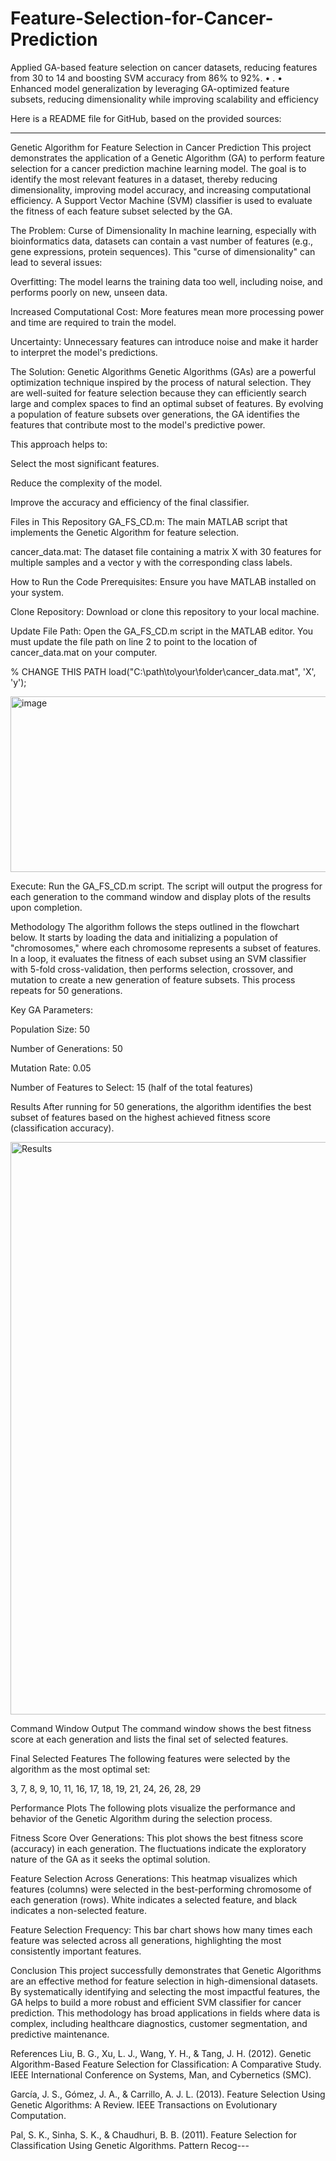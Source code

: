 # Feature-Selection-for-Cancer-Prediction
Applied GA-based feature selection on cancer datasets, reducing features from 30 to 14 and boosting SVM accuracy from 86% to 92%. • . • Enhanced model generalization by leveraging GA-optimized feature subsets, reducing dimensionality while improving scalability and efficiency


Here is a README file for GitHub, based on the provided sources:

---
Genetic Algorithm for Feature Selection in Cancer Prediction
This project demonstrates the application of a Genetic Algorithm (GA) to perform feature selection for a cancer prediction machine learning model. The goal is to identify the most relevant features in a dataset, thereby reducing dimensionality, improving model accuracy, and increasing computational efficiency. A Support Vector Machine (SVM) classifier is used to evaluate the fitness of each feature subset selected by the GA.

The Problem: Curse of Dimensionality
In machine learning, especially with bioinformatics data, datasets can contain a vast number of features (e.g., gene expressions, protein sequences). This "curse of dimensionality" can lead to several issues:

Overfitting: The model learns the training data too well, including noise, and performs poorly on new, unseen data.

Increased Computational Cost: More features mean more processing power and time are required to train the model.

Uncertainty: Unnecessary features can introduce noise and make it harder to interpret the model's predictions.

The Solution: Genetic Algorithms
Genetic Algorithms (GAs) are a powerful optimization technique inspired by the process of natural selection. They are well-suited for feature selection because they can efficiently search large and complex spaces to find an optimal subset of features. By evolving a population of feature subsets over generations, the GA identifies the features that contribute most to the model's predictive power.

This approach helps to:

Select the most significant features.

Reduce the complexity of the model.

Improve the accuracy and efficiency of the final classifier.

Files in This Repository
GA_FS_CD.m: The main MATLAB script that implements the Genetic Algorithm for feature selection.

cancer_data.mat: The dataset file containing a matrix X with 30 features for multiple samples and a vector y with the corresponding class labels.

How to Run the Code
Prerequisites: Ensure you have MATLAB installed on your system.

Clone Repository: Download or clone this repository to your local machine.

Update File Path: Open the GA_FS_CD.m script in the MATLAB editor. You must update the file path on line 2 to point to the location of cancer_data.mat on your computer.

% CHANGE THIS PATH
load("C:\path\to\your\folder\cancer_data.mat", 'X', 'y');


<img width="657" height="281" alt="image" src="https://github.com/user-attachments/assets/9dc8d5ed-c7fe-4ec5-8803-d9e2ddc54ebe" />

Execute: Run the GA_FS_CD.m script. The script will output the progress for each generation to the command window and display plots of the results upon completion.

Methodology
The algorithm follows the steps outlined in the flowchart below. It starts by loading the data and initializing a population of "chromosomes," where each chromosome represents a subset of features. In a loop, it evaluates the fitness of each subset using an SVM classifier with 5-fold cross-validation, then performs selection, crossover, and mutation to create a new generation of feature subsets. This process repeats for 50 generations.

Key GA Parameters:

Population Size: 50

Number of Generations: 50

Mutation Rate: 0.05

Number of Features to Select: 15 (half of the total features)

Results
After running for 50 generations, the algorithm identifies the best subset of features based on the highest achieved fitness score (classification accuracy).

<img width="1471" height="916" alt="Results" src="https://github.com/user-attachments/assets/707c2206-d660-47cd-a542-e9011ac48a9f" />



Command Window Output
The command window shows the best fitness score at each generation and lists the final set of selected features.

Final Selected Features
The following features were selected by the algorithm as the most optimal set:

3, 7, 8, 9, 10, 11, 16, 17, 18, 19, 21, 24, 26, 28, 29

Performance Plots
The following plots visualize the performance and behavior of the Genetic Algorithm during the selection process.

Fitness Score Over Generations: This plot shows the best fitness score (accuracy) in each generation. The fluctuations indicate the exploratory nature of the GA as it seeks the optimal solution.

Feature Selection Across Generations: This heatmap visualizes which features (columns) were selected in the best-performing chromosome of each generation (rows). White indicates a selected feature, and black indicates a non-selected feature.

Feature Selection Frequency: This bar chart shows how many times each feature was selected across all generations, highlighting the most consistently important features.

Conclusion
This project successfully demonstrates that Genetic Algorithms are an effective method for feature selection in high-dimensional datasets. By systematically identifying and selecting the most impactful features, the GA helps to build a more robust and efficient SVM classifier for cancer prediction. This methodology has broad applications in fields where data is complex, including healthcare diagnostics, customer segmentation, and predictive maintenance.

References
Liu, B. G., Xu, L. J., Wang, Y. H., & Tang, J. H. (2012). Genetic Algorithm-Based Feature Selection for Classification: A Comparative Study. IEEE International Conference on Systems, Man, and Cybernetics (SMC).

García, J. S., Gómez, J. A., & Carrillo, A. J. L. (2013). Feature Selection Using Genetic Algorithms: A Review. IEEE Transactions on Evolutionary Computation.

Pal, S. K., Sinha, S. K., & Chaudhuri, B. B. (2011). Feature Selection for Classification Using Genetic Algorithms. Pattern Recog---
